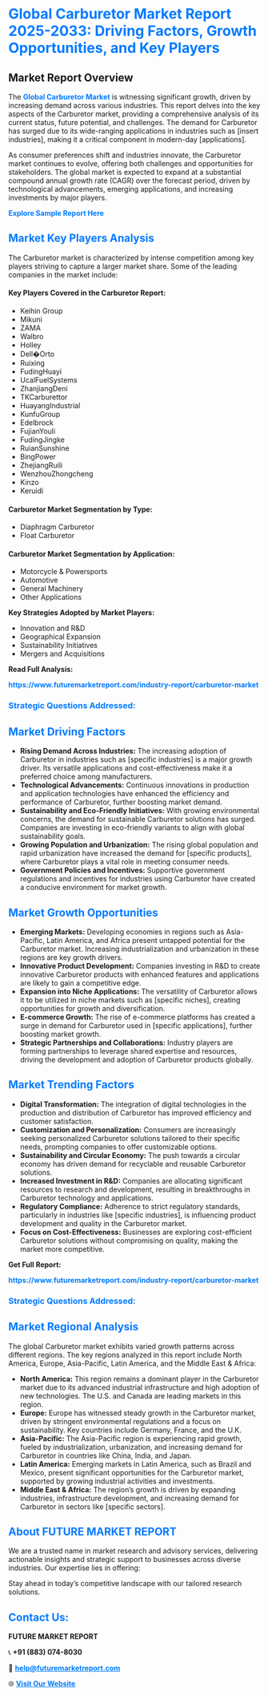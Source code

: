<h1 style="color: #007BFF;">Global Carburetor Market Report 2025-2033: Driving Factors, Growth Opportunities, and Key Players</h1>

<section id="overview">
<h2>Market Report Overview</h2>
<p>The <a href="https://www.futuremarketreport.com/industry-report/carburetor-market" style="color: #007BFF; text-decoration: none;"><strong>Global Carburetor Market</strong></a> is witnessing significant growth, driven by increasing demand across various industries. This report delves into the key aspects of the Carburetor market, providing a comprehensive analysis of its current status, future potential, and challenges. The demand for Carburetor has surged due to its wide-ranging applications in industries such as [insert industries], making it a critical component in modern-day [applications].</p>
<p>As consumer preferences shift and industries innovate, the Carburetor market continues to evolve, offering both challenges and opportunities for stakeholders. The global market is expected to expand at a substantial compound annual growth rate (CAGR) over the forecast period, driven by technological advancements, emerging applications, and increasing investments by major players.</p>
</section>

<section id="overview">
<p><a href="https://www.futuremarketreport.com/request-sample/reportId=61148" style="color: #007BFF; text-decoration: none;"><strong>Explore Sample Report Here</strong></a></p>
</section>

<section id="key-players">
<h2 style="color: #007BFF;">Market Key Players Analysis</h2>
<p>The Carburetor market is characterized by intense competition among key players striving to capture a larger market share. Some of the leading companies in the market include:</p>
<h4>Key Players Covered in the Carburetor Report:</h4>
<ul><li>Keihin Group</li><li>Mikuni</li><li>ZAMA</li><li>Walbro</li><li>Holley</li><li>Dell�Orto</li><li>Ruixing</li><li>FudingHuayi</li><li>UcalFuelSystems</li><li>ZhanjiangDeni</li><li>TKCarburettor</li><li>HuayangIndustrial</li><li>KunfuGroup</li><li>Edelbrock</li><li>FujianYouli</li><li>FudingJingke</li><li>RuianSunshine</li><li>BingPower</li><li>ZhejiangRuili</li><li>WenzhouZhongcheng</li><li>Kinzo</li><li>Keruidi</li></ul>
<h4>Carburetor Market Segmentation by Type:</h4>
<ul><li>Diaphragm Carburetor</li><li>Float Carburetor</li></ul>

<h4>Carburetor Market Segmentation by Application:</h4>
<ul><li>Motorcycle &amp; Powersports</li><li>Automotive</li><li>General Machinery</li><li>Other Applications</li></ul>
<p><strong>Key Strategies Adopted by Market Players:</strong></p>
<ul>
<li>Innovation and R&D</li>
<li>Geographical Expansion</li>
<li>Sustainability Initiatives</li>
<li>Mergers and Acquisitions</li>
</ul>
</section>

<section>
<p><strong>Read Full Analysis: </strong></p><a href="https://www.futuremarketreport.com/industry-report/carburetor-market" style="color: #007BFF; text-decoration: none;"><strong>https://www.futuremarketreport.com/industry-report/carburetor-market</strong></a>
<h3 style="color: #007BFF;">Strategic Questions Addressed:</h3>
</section>

<section id="driving-factors">
<h2 style="color: #007BFF;">Market Driving Factors</h2>
<ul>
<li><strong>Rising Demand Across Industries:</strong> The increasing adoption of Carburetor in industries such as [specific industries] is a major growth driver. Its versatile applications and cost-effectiveness make it a preferred choice among manufacturers.</li>
<li><strong>Technological Advancements:</strong> Continuous innovations in production and application technologies have enhanced the efficiency and performance of Carburetor, further boosting market demand.</li>
<li><strong>Sustainability and Eco-Friendly Initiatives:</strong> With growing environmental concerns, the demand for sustainable Carburetor solutions has surged. Companies are investing in eco-friendly variants to align with global sustainability goals.</li>
<li><strong>Growing Population and Urbanization:</strong> The rising global population and rapid urbanization have increased the demand for [specific products], where Carburetor plays a vital role in meeting consumer needs.</li>
<li><strong>Government Policies and Incentives:</strong> Supportive government regulations and incentives for industries using Carburetor have created a conducive environment for market growth.</li>
</ul>
</section>

<section id="growth-opportunities">
<h2 style="color: #007BFF;">Market Growth Opportunities</h2>
<ul>
<li><strong>Emerging Markets:</strong> Developing economies in regions such as Asia-Pacific, Latin America, and Africa present untapped potential for the Carburetor market. Increasing industrialization and urbanization in these regions are key growth drivers.</li>
<li><strong>Innovative Product Development:</strong> Companies investing in R&D to create innovative Carburetor products with enhanced features and applications are likely to gain a competitive edge.</li>
<li><strong>Expansion into Niche Applications:</strong> The versatility of Carburetor allows it to be utilized in niche markets such as [specific niches], creating opportunities for growth and diversification.</li>
<li><strong>E-commerce Growth:</strong> The rise of e-commerce platforms has created a surge in demand for Carburetor used in [specific applications], further boosting market growth.</li>
<li><strong>Strategic Partnerships and Collaborations:</strong> Industry players are forming partnerships to leverage shared expertise and resources, driving the development and adoption of Carburetor products globally.</li>
</ul>
</section>

<section id="trending-factors">
<h2 style="color: #007BFF;">Market Trending Factors</h2>
<ul>
<li><strong>Digital Transformation:</strong> The integration of digital technologies in the production and distribution of Carburetor has improved efficiency and customer satisfaction.</li>
<li><strong>Customization and Personalization:</strong> Consumers are increasingly seeking personalized Carburetor solutions tailored to their specific needs, prompting companies to offer customizable options.</li>
<li><strong>Sustainability and Circular Economy:</strong> The push towards a circular economy has driven demand for recyclable and reusable Carburetor solutions.</li>
<li><strong>Increased Investment in R&D:</strong> Companies are allocating significant resources to research and development, resulting in breakthroughs in Carburetor technology and applications.</li>
<li><strong>Regulatory Compliance:</strong> Adherence to strict regulatory standards, particularly in industries like [specific industries], is influencing product development and quality in the Carburetor market.</li>
<li><strong>Focus on Cost-Effectiveness:</strong> Businesses are exploring cost-efficient Carburetor solutions without compromising on quality, making the market more competitive.</li>
</ul>
</section>

<section>
<p><strong>Get Full Report: </strong></p><a href="https://www.futuremarketreport.com/industry-report/carburetor-market" style="color: #007BFF; text-decoration: none;"><strong>https://www.futuremarketreport.com/industry-report/carburetor-market</strong></a>
<h3 style="color: #007BFF;">Strategic Questions Addressed:</h3>
</section>


<section id="regional-analysis">
<h2 style="color: #007BFF;">Market Regional Analysis</h2>
<p>The global Carburetor market exhibits varied growth patterns across different regions. The key regions analyzed in this report include North America, Europe, Asia-Pacific, Latin America, and the Middle East & Africa:</p>
<ul>
<li><strong>North America:</strong> This region remains a dominant player in the Carburetor market due to its advanced industrial infrastructure and high adoption of new technologies. The U.S. and Canada are leading markets in this region.</li>
<li><strong>Europe:</strong> Europe has witnessed steady growth in the Carburetor market, driven by stringent environmental regulations and a focus on sustainability. Key countries include Germany, France, and the U.K.</li>
<li><strong>Asia-Pacific:</strong> The Asia-Pacific region is experiencing rapid growth, fueled by industrialization, urbanization, and increasing demand for Carburetor in countries like China, India, and Japan.</li>
<li><strong>Latin America:</strong> Emerging markets in Latin America, such as Brazil and Mexico, present significant opportunities for the Carburetor market, supported by growing industrial activities and investments.</li>
<li><strong>Middle East & Africa:</strong> The region’s growth is driven by expanding industries, infrastructure development, and increasing demand for Carburetor in sectors like [specific sectors].</li>
</ul>
</section>

<footer>
<h2 style="color: #007BFF;">About FUTURE MARKET REPORT</h2>
<p>We are a trusted name in market research and advisory services, delivering actionable insights and strategic support to businesses across diverse industries. Our expertise lies in offering:</p>

<p>Stay ahead in today’s competitive landscape with our tailored research solutions.</p>

<h2 style="color: #007BFF;">Contact Us:</h2>
<p><strong>FUTURE MARKET REPORT</strong></p>
<p>📞 <strong>+91 (883) 074-8030</strong></p>
<p>📧 <strong><a href="mailto:help@futuremarketreport.com" style="color: #007BFF;">help@futuremarketreport.com</a></strong></p>
<p>🌐 <strong><a href="https://www.futuremarketreport.com/" style="color: #007BFF;">Visit Our Website</a></strong></p>
</footer>